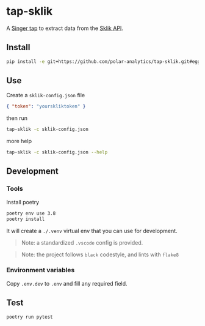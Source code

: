 # tap-sklik

A [Singer tap](https://www.singer.io/) to extract data from the [Sklik API](https://api.sklik.cz/).

## Install

```bash
pip install -e git+https://github.com/polar-analytics/tap-sklik.git#egg=tap-sklik
```

## Use

Create a `sklik-config.json` file

```json
{ "token": "yourskliktoken" }
```

then run

```bash
tap-sklik -c sklik-config.json
```

more help

```bash
tap-sklik -c sklik-config.json --help
```

## Development

### Tools

Install poetry

```bash
poetry env use 3.8
poetry install
```

It will create a `./.venv` virtual env that you can use for development.

> Note: a standardized `.vscode` config is provided.

> Note: the project follows `black` codestyle, and lints with `flake8`

### Environment variables

Copy `.env.dev` to `.env` and fill any required field.

## Test

```bash
poetry run pytest
```
